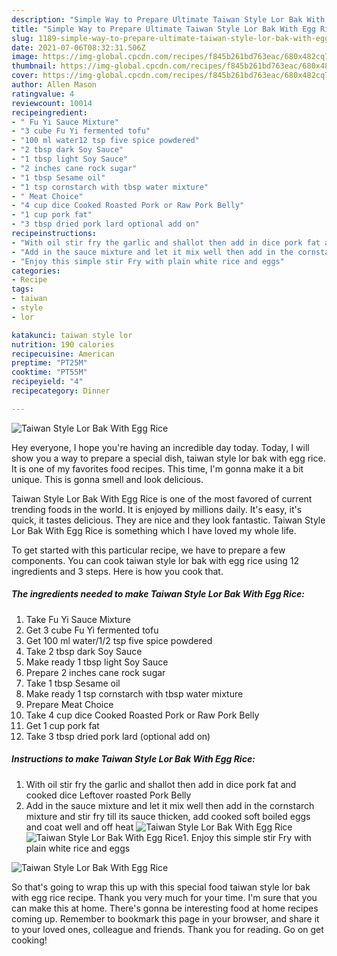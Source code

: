 ```yaml
---
description: "Simple Way to Prepare Ultimate Taiwan Style Lor Bak With Egg Rice"
title: "Simple Way to Prepare Ultimate Taiwan Style Lor Bak With Egg Rice"
slug: 1189-simple-way-to-prepare-ultimate-taiwan-style-lor-bak-with-egg-rice
date: 2021-07-06T08:32:31.506Z
image: https://img-global.cpcdn.com/recipes/f845b261bd763eac/680x482cq70/taiwan-style-lor-bak-with-egg-rice-recipe-main-photo.jpg
thumbnail: https://img-global.cpcdn.com/recipes/f845b261bd763eac/680x482cq70/taiwan-style-lor-bak-with-egg-rice-recipe-main-photo.jpg
cover: https://img-global.cpcdn.com/recipes/f845b261bd763eac/680x482cq70/taiwan-style-lor-bak-with-egg-rice-recipe-main-photo.jpg
author: Allen Mason
ratingvalue: 4
reviewcount: 10014
recipeingredient:
- " Fu Yi Sauce Mixture"
- "3 cube Fu Yi fermented tofu"
- "100 ml water12 tsp five spice powdered"
- "2 tbsp dark Soy Sauce"
- "1 tbsp light Soy Sauce"
- "2 inches cane rock sugar"
- "1 tbsp Sesame oil"
- "1 tsp cornstarch with tbsp water mixture"
- " Meat Choice"
- "4 cup dice Cooked Roasted Pork or Raw Pork Belly"
- "1 cup pork fat"
- "3 tbsp dried pork lard optional add on"
recipeinstructions:
- "With oil stir fry the garlic and shallot then add in dice pork fat and cooked dice Leftover roasted Pork Belly"
- "Add in the sauce mixture and let it mix well then add in the cornstarch mixture and stir fry till its sauce thicken, add cooked soft boiled eggs and coat well and off heat"
- "Enjoy this simple stir Fry with plain white rice and eggs"
categories:
- Recipe
tags:
- taiwan
- style
- lor

katakunci: taiwan style lor 
nutrition: 190 calories
recipecuisine: American
preptime: "PT25M"
cooktime: "PT55M"
recipeyield: "4"
recipecategory: Dinner

---
```



![Taiwan Style Lor Bak With Egg Rice](https://img-global.cpcdn.com/recipes/f845b261bd763eac/680x482cq70/taiwan-style-lor-bak-with-egg-rice-recipe-main-photo.jpg)

Hey everyone, I hope you're having an incredible day today. Today, I will show you a way to prepare a special dish, taiwan style lor bak with egg rice. It is one of my favorites food recipes. This time, I'm gonna make it a bit unique. This is gonna smell and look delicious.

Taiwan Style Lor Bak With Egg Rice is one of the most favored of current trending foods in the world. It is enjoyed by millions daily. It's easy, it's quick, it tastes delicious. They are nice and they look fantastic. Taiwan Style Lor Bak With Egg Rice is something which I have loved my whole life.




To get started with this particular recipe, we have to prepare a few components. You can cook taiwan style lor bak with egg rice using 12 ingredients and 3 steps. Here is how you cook that.

<!--inarticleads1-->

##### The ingredients needed to make Taiwan Style Lor Bak With Egg Rice:

1. Take  Fu Yi Sauce Mixture
1. Get 3 cube Fu Yi fermented tofu
1. Get 100 ml water/1/2 tsp five spice powdered
1. Take 2 tbsp dark Soy Sauce
1. Make ready 1 tbsp light Soy Sauce
1. Prepare 2 inches cane rock sugar
1. Take 1 tbsp Sesame oil
1. Make ready 1 tsp cornstarch with tbsp water mixture
1. Prepare  Meat Choice
1. Take 4 cup dice Cooked Roasted Pork or Raw Pork Belly
1. Get 1 cup pork fat
1. Take 3 tbsp dried pork lard (optional add on)




<!--inarticleads2-->

##### Instructions to make Taiwan Style Lor Bak With Egg Rice:

1. With oil stir fry the garlic and shallot then add in dice pork fat and cooked dice Leftover roasted Pork Belly
1. Add in the sauce mixture and let it mix well then add in the cornstarch mixture and stir fry till its sauce thicken, add cooked soft boiled eggs and coat well and off heat
<img src="//assets-global.cpcdn.com/assets/icons/button_play-2c75c40dde080a61004c1f40b05d8f140eaff45d7e9e6481dc71c63d2e7c4909.png" alt="Taiwan Style Lor Bak With Egg Rice"><img src="//assets-global.cpcdn.com/assets/icons/button_play-2c75c40dde080a61004c1f40b05d8f140eaff45d7e9e6481dc71c63d2e7c4909.png" alt="Taiwan Style Lor Bak With Egg Rice">1. Enjoy this simple stir Fry with plain white rice and eggs
<img src="//assets-global.cpcdn.com/assets/icons/button_play-2c75c40dde080a61004c1f40b05d8f140eaff45d7e9e6481dc71c63d2e7c4909.png" alt="Taiwan Style Lor Bak With Egg Rice">



So that's going to wrap this up with this special food taiwan style lor bak with egg rice recipe. Thank you very much for your time. I'm sure that you can make this at home. There's gonna be interesting food at home recipes coming up. Remember to bookmark this page in your browser, and share it to your loved ones, colleague and friends. Thank you for reading. Go on get cooking!
